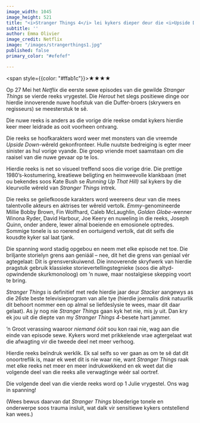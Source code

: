 ```yaml
---
image_width: 1045
image_height: 521
title: "<i>Stranger Things 4</i> lei kykers dieper deur die <i>Upside Down</i>"
subtitle: ''
author: Emma Olivier
image_credit: Netflix
image: "/images/strangerthings1.jpg"
published: false
primary_color: "#efefef"

---
```

<span style={{color: "#ffab1c"}}>★★★★</span>

Op 27 Mei het _Netflix_ die eerste sewe episodes van die gewilde _Stranger Things_ se vierde reeks vrygestel. Die _Herout_ het slegs positiewe dinge oor hierdie innoverende nuwe hoofstuk van die Duffer-broers (skrywers en regisseurs) se meesterstuk te sê.

Die nuwe reeks is anders as die vorige drie reekse omdat kykers hierdie keer meer leidrade as ooit voorheen ontvang.

Die reeks se hoofkarakters word weer met monsters van die vreemde _Upside Down_-wêreld gekonfronteer. Hulle nuutste bedreiging is egter meer sinister as hul vorige vyande. Die groep vriende moet saamstaan om die raaisel van die nuwe gevaar op te los.

Hierdie reeks is net so visueel treffend soos die vorige drie. Die prettige 1980’s-kostumering, kreatiewe beligting en heimweevolle klankbaan (met ou bekendes soos Kate Bush se _Running Up That Hill)_ sal kykers by die kleurvolle wêreld van _Stranger Things_ intrek.

Die reeks se geliefkoosde karakters word weereens deur van die mees talentvolle akteurs en aktrises ter wêreld vertolk. _Emmy_-genomineerde Millie Bobby Brown, Fin Wolfhard, Caleb McLaughlin, _Golden Globe_-wenner Winona Ryder, David Harbour, Joe Keery en nuweling in die reeks, Joseph Quinn, onder andere, lewer almal boeiende en emosionele optredes. Sommige tonele is so roerend en oortuigend vertolk, dat dit selfs die kousdte kyker sal laat tjank.

Die spanning word stadig opgebou en neem met elke episode net toe. Die briljante storielyn grens aan geniáál – nee, dit het die grens van geniaal vér agtegelaat: Dit is grensverskuiwend. Die innoverende skryfwerk van hierdie pragstuk gebruik klassieke storievertellingstegnieke (soos die altyd-opwindende skurkmonoloog) om ’n nuwe, maar nostalgiese skepping voort te bring.

_Stranger Things_ is definitief met rede hierdie jaar deur _Stacker_ aangewys as die 26ste beste televisieprogram van alle tye (hierdie joernalis dink natuurlik dit behoort nommer een op almal se liefdeslysie te wees, maar dit daar gelaat). As jy nog nie _Stranger Things_ gaan kyk het nie, mis jy uit. Dan kry ek jou uit die diepte van my _Stranger Things 4_-besete hart jammer.

’n Groot verassing waaroor _niemand_ _óóit_ sou kon raai nie, wag aan die einde van episode sewe. Kykers word met prikkelende vrae agtergelaat wat die afwagting vir die tweede deel net meer verhoog.

Hierdie reeks beïndruk werklik. Ek sal selfs so ver gaan as om te sê dat dit onoortreflik is, maar ek weet dit is nie waar nie, want _Stranger Things_ raak met elke reeks net meer en meer indrukwekkend en ek weet dat die volgende deel van die reeks alle verwagtinge wéér sal oortref.

Die volgende deel van die vierde reeks word op 1 Julie vrygestel. Ons wag in spanning!

(Wees bewus daarvan dat _Stranger Things_ bloederige tonele en onderwerpe soos trauma insluit, wat dalk vir sensitiewe kykers ontstellend kan wees.)